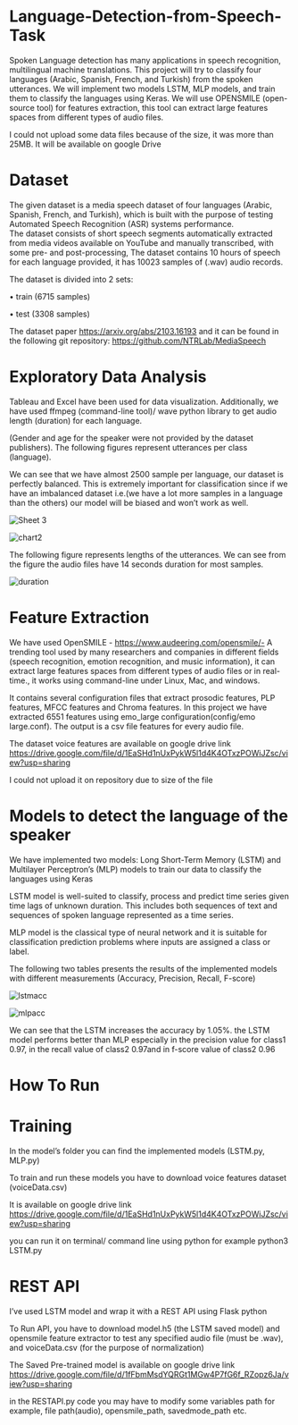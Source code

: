 # Language-Detection-from-Speech-Task
Spoken Language detection has many applications in speech recognition, multilingual machine translations. This project will try to classify four languages (Arabic, Spanish, French, and Turkish) from the spoken utterances.
 We will implement two models LSTM, MLP models, and train them to classify the languages using Keras. We will use OPENSMILE (open-source tool) for features extraction, this tool can extract large features spaces from different types of audio files.
 
 I could not upload some data files because of the size, it was more than 25MB. It will be available on google Drive
 
 # Dataset
 The given dataset is a media speech dataset of four languages (Arabic, Spanish, French, and Turkish), which is built with the purpose of testing Automated Speech Recognition (ASR) systems performance.  
The dataset consists of short speech segments automatically extracted from media videos available on YouTube and manually transcribed, with some pre- and post-processing, The dataset contains 10 hours of speech for each language provided, it has 10023 samples of (.wav) audio records.

The dataset is divided into 2 sets:

•	train (6715 samples)

•	test (3308 samples)

The dataset paper https://arxiv.org/abs/2103.16193  and it  can be found in the following git repository: https://github.com/NTRLab/MediaSpeech

# Exploratory Data Analysis
Tableau and Excel have been used for data visualization. Additionally, we have used ffmpeg (command-line tool)/ wave python library to get audio length (duration) for each language.

(Gender and age for the speaker were not provided by the dataset publishers).
The following figures represent utterances per class (language).

We can see that we have almost 2500 sample per language, our dataset is perfectly balanced. This is extremely important for classification since if we have an imbalanced dataset i.e.(we have a lot more samples in a language than the others) our model will be biased and won’t work as well.


![Sheet 3](https://user-images.githubusercontent.com/87562803/126233804-e84e9fb3-dbd0-4711-8078-676f67aa53ae.png)


![chart2](https://user-images.githubusercontent.com/87562803/126233914-5d4ee08b-10d3-4de7-ad42-0a448be72917.PNG)


The following figure represents lengths of the utterances. We can see from the figure the audio files have 14 seconds duration for most samples.

![duration](https://user-images.githubusercontent.com/87562803/126688555-f7ce9111-f043-4b7f-8a0d-56b019ba83de.PNG)


# Feature Extraction 

We have used OpenSMILE - https://www.audeering.com/opensmile/-
A trending tool used by many researchers and companies in different fields (speech recognition, emotion recognition, and music information), it can extract large features spaces from different types of audio files or in real-time., it works using command-line under Linux, Mac, and windows.

It contains several configuration files that extract prosodic features, PLP features, MFCC features and Chroma features.
In this project we have extracted 6551 features using emo_large configuration(config/emo large.conf). The output is a csv file features for every audio file.


The dataset voice features are available on google drive link https://drive.google.com/file/d/1EaSHd1nUxPykW5l1d4K4OTxzPOWiJZsc/view?usp=sharing

I could not upload it on repository due to size of the file

# Models to detect the language of the speaker

We have implemented two models: Long Short-Term Memory (LSTM) and Multilayer Perceptron’s (MLP) models to train our data to classify the languages using Keras

LSTM model is well-suited to classify, process and predict time series given time lags of unknown duration. This includes both sequences of text and sequences of spoken language represented as a time series.

MLP model is the classical type of neural network and it is suitable for classification prediction problems where inputs are assigned a class or label.

The following two tables presents the results of the implemented models with different measurements (Accuracy, Precision, Recall, F-score)

![lstmacc](https://user-images.githubusercontent.com/87562803/126688324-c8f8e4c7-5205-4a07-8ea2-b79385f4fb3f.PNG)

![mlpacc](https://user-images.githubusercontent.com/87562803/126689079-0357f8fd-bf42-4b77-ae2b-9e3907948b4c.PNG)


We can see that the LSTM increases the accuracy by 1.05%. the LSTM model performs better than MLP especially in the precision value for class1 0.97, in the recall value of class2 0.97and in f-score value of class2 0.96

# How To Run

# Training 

In the model’s folder you can find the implemented models (LSTM.py, MLP.py)

To train and run these models you have to download voice features dataset (voiceData.csv)

It is available on google drive link
 https://drive.google.com/file/d/1EaSHd1nUxPykW5l1d4K4OTxzPOWiJZsc/view?usp=sharing
 
you can run it on terminal/ command line using python for example  python3 LSTM.py

# REST API

I’ve used LSTM model and wrap it with a REST API using Flask python

To Run API, you have to download model.h5 (the LSTM saved model) and opensmile feature extractor to test any specified audio file (must be .wav), and voiceData.csv (for the purpose of normalization)

The Saved Pre-trained model is available on google drive link
https://drive.google.com/file/d/1fFbmMsdYQRGt1MGw4P7fG6f_RZopz6Ja/view?usp=sharing

in the RESTAPI.py code you may have to modify some variables path
for example, file path(audio), opensmile_path, savedmode_path etc.
